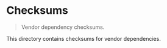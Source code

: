 # Checksums

> Vendor dependency checksums.

<!-- Section to include introductory text. Make sure to keep an empty line after the intro `section` element and another before the `/section` close. -->

<section class="intro">

This directory contains checksums for vendor dependencies.

</section>

<!-- /.intro -->

<!-- Section for all links. Make sure to keep an empty line after the `section` element and another before the `/section` close. -->

<section class="links">

</section>

<!-- /.links -->
